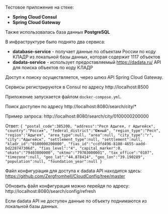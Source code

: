 Тестовое приложение на стеке:
- **Spring Cloud Consul**
- **Spring Cloud Gateway**

Также использовалась база данных **PostgreSQL**

В инфраструктуре было поднято два сервиса:
- **database-service** - получает данные по объектам России по коду КЛАДР из локальной базы данных, которая содержит 1117 объектов
- **dadata-service** - использует предоставляемый https://dadata.ru/ API для поиска объектов по коду КЛАДР

Доступ к поиску осуществляется, через шлюз API Spring Cloud Gateway.

Сервисы регистрируются в Consul по адресу http://localhost:8500

Приложение запускается файлом `docker-compose.yml`. 

Поиск доступен по адресу http://localhost:8080/search/city/*

Пример запроса: http://localhost:8080/search/city/0100000200000

Ответ:
`{
    "postal_code":385200,
    "address":"Респ Адыгея, г Адыгейск",
    "country":"Россия",
    "federal_district":"Южный",
    "region_type":"Респ",
    "region":"Адыгея",
    "area_type":null,
    "area":null,
    "city_type":"г",
    "city":"Адыгейск",
    "settlement_type":null,
    "settlement":null,
    "kladr_id":"0100000200000",
    "fias_id":"ccdfd496-8108-4655-aadd-bd228747306d",
    "fias_level":"4",
    "capital_marker":0,
    "okato":"79403000000",
    "oktmo":"79703000001",
    "tax_office":"0107",
    "timezone":null,
    "geo_lat":"44.878414",
    "geo_lon":"39.190289",
    "population":null,
    "foundation_year":null
}`

Файл конфигурация для доступа к dadata API находится здесь: https://github.com/Zergfromhell/CloudConfig/tree/master

Обновить файл конфигурация можно перейдя по адресу: http://localhost:8080/search/config/refresh

Если dadata API не доступен данные по объекту поднимаются из локальной базы данных.
